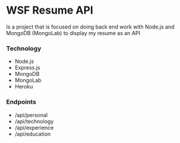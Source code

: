 # WSF Resume API

Is a project that is focused on doing back end work with Node.js and MongoDB (MongoLab) to display my resume as an API

### Technology

- Node.js
- Express.js
- MongoDB
- MongoLab
- Heroku

### Endpoints

- /api/personal
- /api/technology
- /api/experience
- /api/education
